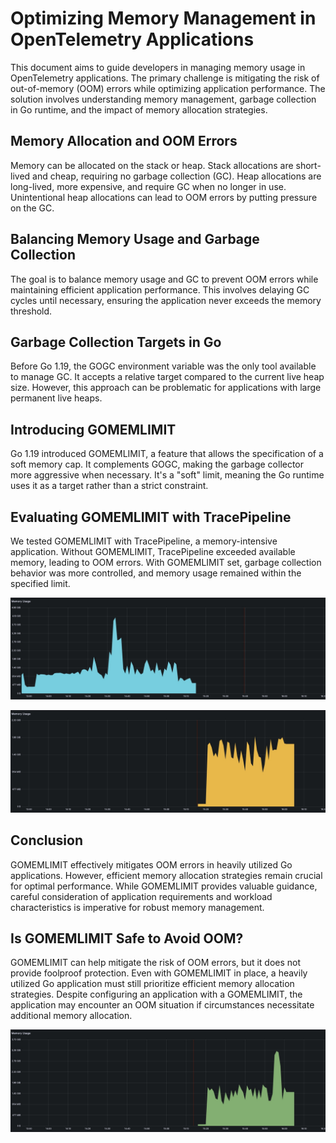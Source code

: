 # Optimizing Memory Management in OpenTelemetry Applications

This document aims to guide developers in managing memory usage in OpenTelemetry applications. The primary challenge is mitigating the risk of out-of-memory (OOM) errors while optimizing application performance. The solution involves understanding memory management, garbage collection in Go runtime, and the impact of memory allocation strategies.

## Memory Allocation and OOM Errors

Memory can be allocated on the stack or heap. Stack allocations are short-lived and cheap, requiring no garbage collection (GC). Heap allocations are long-lived, more expensive, and require GC when no longer in use. Unintentional heap allocations can lead to OOM errors by putting pressure on the GC.

## Balancing Memory Usage and Garbage Collection

The goal is to balance memory usage and GC to prevent OOM errors while maintaining efficient application performance. This involves delaying GC cycles until necessary, ensuring the application never exceeds the memory threshold.

## Garbage Collection Targets in Go

Before Go 1.19, the GOGC environment variable was the only tool available to manage GC. It accepts a relative target compared to the current live heap size. However, this approach can be problematic for applications with large permanent live heaps.

## Introducing GOMEMLIMIT

Go 1.19 introduced GOMEMLIMIT, a feature that allows the specification of a soft memory cap. It complements GOGC, making the garbage collector more aggressive when necessary. It's a "soft" limit, meaning the Go runtime uses it as a target rather than a strict constraint.

## Evaluating GOMEMLIMIT with TracePipeline

We tested GOMEMLIMIT with TracePipeline, a memory-intensive application. Without GOMEMLIMIT, TracePipeline exceeded available memory, leading to OOM errors. With GOMEMLIMIT set, garbage collection behavior was more controlled, and memory usage remained within the specified limit.

![TracePipeline without GOMEMLIMIT](./assets/without-gomemlimit.jpg)

![TracePipeline with GOMEMLIMIT](./assets/with-gomemlimit.jpg)

## Conclusion

GOMEMLIMIT effectively mitigates OOM errors in heavily utilized Go applications. However, efficient memory allocation strategies remain crucial for optimal performance. While GOMEMLIMIT provides valuable guidance, careful consideration of application requirements and workload characteristics is imperative for robust memory management.

## Is GOMEMLIMIT Safe to Avoid OOM?

GOMEMLIMIT can help mitigate the risk of OOM errors, but it does not provide foolproof protection. Even with GOMEMLIMIT in place, a heavily utilized Go application must still prioritize efficient memory allocation strategies. Despite configuring an application with a GOMEMLIMIT, the application may encounter an OOM situation if circumstances necessitate additional memory allocation.

![TracePipeline with GOMEMLIMIT and OOM](./assets/with-gomemlimit-oom.jpg)
